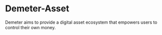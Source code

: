# Demeter-Asset
Demeter aims to provide a digital asset ecosystem that empowers users to control their own money.
